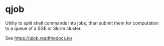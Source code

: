 # qjob
Utility to split shell commands into jobs, then submit them for computation to a queue of a SGE or Slurm cluster.

See https://qjob.readthedocs.io/